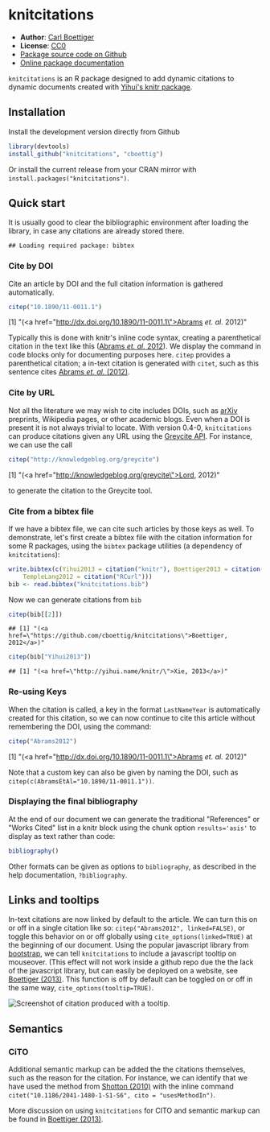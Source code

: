knitcitations
=============

- **Author**: [Carl Boettiger](http://www.carlboettiger.info/)
- **License**: [CC0](http://creativecommons.org/publicdomain/zero/1.0/)
- [Package source code on Github](https://github.com/cboettig/knitcitations)
- [Online package documentation](http://cboettig.github.com/knitcitations/index.html)


`knitcitations` is an R package designed to add dynamic citations to dynamic documents created with [Yihui's knitr package](https://github.com/yihui/knitr).



Installation 
------------

Install the development version directly from Github 

```r
library(devtools)
install_github("knitcitations", "cboettig")
```

Or install the current release from your CRAN mirror with `install.packages("knitcitations")`.  


Quick start
-----------

It is usually good to clear the bibliographic environment after loading the library, in case any citations are already stored there.  



```
## Loading required package: bibtex
```


### Cite by DOI

Cite an article by DOI and the full citation information is gathered automatically.  


```r
citep("10.1890/11-0011.1")
```

[1] "(<a href=\"http://dx.doi.org/10.1890/11-0011.1\">Abrams _et. al._ 2012</a>)"


Typically this is done with knitr's inline code syntax, creating a parenthetical citation in the text like this (<a href="http://dx.doi.org/10.1890/11-0011.1">Abrams _et. al._ 2012</a>).  We display the command in code blocks only for documenting purposes here.  `citep` provides a parenthetical citation; a in-text citation is generated with `citet`, such as this sentence cites <a href="http://dx.doi.org/10.1890/11-0011.1">Abrams _et. al._ (2012)</a>.  


### Cite by URL

Not all the literature we may wish to cite includes DOIs, such as [arXiv](http://arxiv.org) preprints, Wikipedia pages, or other academic blogs.  Even when a DOI is present it is not always trivial to locate.  With version 0.4-0, `knitcitations` can produce citations given any URL using the [Greycite API](http://greycite.knowledgeblog.org). For instance, we can use the call 


```r
citep("http://knowledgeblog.org/greycite")
```

[1] "(<a href=\"http://knowledgeblog.org/greycite\">Lord, 2012</a>)"


to generate the citation to the Greycite tool.  

### Cite from a bibtex file 

If we have a bibtex file, we can cite such articles by those keys as well.  To demonstrate, let's first create a bibtex file with the citation information for some R packages, using the `bibtex` package utilities (a dependency of `knitcitations`):


```r
write.bibtex(c(Yihui2013 = citation("knitr"), Boettiger2013 = citation("knitcitations"), 
    TempleLang2012 = citation("RCurl")))
bib <- read.bibtex("knitcitations.bib")
```


Now we can generate citations from `bib`


```r
citep(bib[[2]])
```

```
## [1] "(<a href=\"https://github.com/cboettig/knitcitations\">Boettiger, 2012</a>)"
```

```r
citep(bib["Yihui2013"])
```

```
## [1] "(<a href=\"http://yihui.name/knitr/\">Xie, 2013</a>)"
```



### Re-using Keys

When the citation is called, a key in the format `LastNameYear` is automatically created for this citation, so we can now continue to cite this article without remembering the DOI, using the command:


```r
citep("Abrams2012")
```

[1] "(<a href=\"http://dx.doi.org/10.1890/11-0011.1\">Abrams _et. al._ 2012</a>)"


Note that a custom key can also be given by naming the DOI, such as `citep(c(AbramsEtAl="10.1890/11-0011.1"))`.

### Displaying the final bibliography

At the end of our document we can generate the traditional "References" or "Works Cited" list in a knitr block using the chunk option `results='asis'` to display as text rather than code:  


```r
bibliography()
```


Other formats can be given as options to `bibliography`, as described in the help documentation, `?bibliography`.   


## Links and tooltips

In-text citations are now linked by default to the article.  We can turn this on or off in a single citation like so: `citep("Abrams2012", linked=FALSE)`, or toggle this behavior on or off globally using `cite_options(linked=TRUE)` at the beginning of our document.  Using the popular javascript library from [bootstrap](http://twitter.github.com/bootstrap), we can tell `knitcitations` to include a javascript tooltip on mouseover.  (This effect will not work inside a github repo due the the lack of the javascript library, but can easily be deployed on a website, see <a href="http://carlboettiger.info/2013/02/22/semantic-citations-for-the-notebook-and-knitr.html" property="http://purl.org/spar/cito/discusses" >Boettiger (2013)</a>. This function is off by default can be toggled on or off in the same way, `cite_options(tooltip=TRUE)`.  

![Screenshot of citation produced with a tooltip.](http://farm9.staticflickr.com/8233/8499745634_04a13fe93e_o.png)

## Semantics 

### CiTO  

Additional semantic markup can be added the the citations themselves, such as the reason for the citation.  For instance, we can identify that we have used the method from <a href="http://dx.doi.org/10.1186/2041-1480-1-S1-S6" property="http://purl.org/spar/cito/usesMethodIn" >Shotton (2010)</a> with the inline command `citet("10.1186/2041-1480-1-S1-S6", cito = "usesMethodIn")`.  

More discussion on using `knitcitations` for CITO and semantic markup can be found in <a href="http://carlboettiger.info/2013/02/22/semantic-citations-for-the-notebook-and-knitr.html" property="http://purl.org/spar/cito/usesMethodIn" >Boettiger (2013)</a>.  



